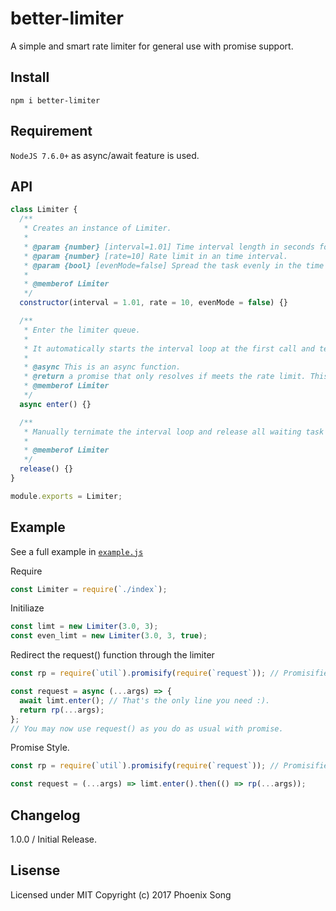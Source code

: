 # better-limiter
A simple and smart rate limiter for general use with promise support.

## Install
```
npm i better-limiter
```

## Requirement

`NodeJS 7.6.0+` as async/await feature is used.

## API
```javascript
class Limiter {
  /**
   * Creates an instance of Limiter.
   *
   * @param {number} [interval=1.01] Time interval length in seconds for a rate period.
   * @param {number} [rate=10] Rate limit in an time interval.
   * @param {bool} [evenMode=false] Spread the task evenly in the time interval, resolve a single task for every (interval/rate) second.
   *
   * @memberof Limiter
   */
  constructor(interval = 1.01, rate = 10, evenMode = false) {}

  /**
   * Enter the limiter queue.
   *
   * It automatically starts the interval loop at the first call and terminates the interval loop when no waiting task left.
   *
   * @async This is an async function.
   * @return a promise that only resolves if meets the rate limit. This promise never rejacts.
   * @memberof Limiter
   */
  async enter() {}

  /**
   * Manually ternimate the interval loop and release all waiting task task in the queue.
   *
   * @memberof Limiter
   */
  release() {}
}

module.exports = Limiter;
```

## Example
See a full example in [`example.js`](/example.js)

Require
```javascript
const Limiter = require(`./index`);
```
Initiliaze
```javascript
const limt = new Limiter(3.0, 3);
const even_limt = new Limiter(3.0, 3, true);
```
Redirect the request() function through the limiter
```javascript
const rp = require(`util`).promisify(require(`request`)); // Promisified reqeust()

const request = async (...args) => {
  await limt.enter(); // That's the only line you need :).
  return rp(...args);
};
// You may now use request() as you do as usual with promise.
```
Promise Style.
```javascript
const rp = require(`util`).promisify(require(`request`)); // Promisified reqeust()

const request = (...args) => limt.enter().then(() => rp(...args));
```
## Changelog
1.0.0 / Initial Release.

## Lisense
Licensed under MIT
Copyright (c) 2017 Phoenix Song
